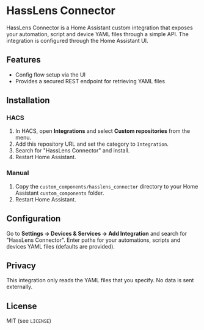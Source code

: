# HassLens Connector

HassLens Connector is a Home Assistant custom integration that exposes your automation, script and device YAML files through a simple API. The integration is configured through the Home Assistant UI.

## Features
- Config flow setup via the UI
- Provides a secured REST endpoint for retrieving YAML files

## Installation
### HACS
1. In HACS, open **Integrations** and select **Custom repositories** from the menu.
2. Add this repository URL and set the category to `Integration`.
3. Search for "HassLens Connector" and install.
4. Restart Home Assistant.

### Manual
1. Copy the `custom_components/hasslens_connector` directory to your Home Assistant `custom_components` folder.
2. Restart Home Assistant.

## Configuration
Go to **Settings → Devices & Services → Add Integration** and search for "HassLens Connector". Enter paths for your automations, scripts and devices YAML files (defaults are provided).

## Privacy
This integration only reads the YAML files that you specify. No data is sent externally.

## License
MIT (see `LICENSE`)
